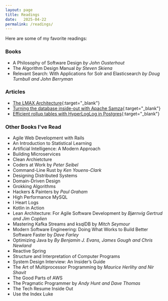 ```yaml
---
layout: page
title: Readings
date:   2025-04-22
permalink: /readings/
---
```


Here are some of my favorite readings:

### Books

- A Philosophy of Software Design *by John Ousterhout*
- The Algorithm Design Manual *by Steven Skiena*
- Relevant Search: With Applications for Solr and Elasticsearch *by Doug Turnbull and John Berryman*

### Articles

- [The LMAX Architecture](https://martinfowler.com/articles/lmax.html){:target="_blank"}
- [Turning the database inside-out with Apache Samza](https://martin.kleppmann.com/2015/03/04/turning-the-database-inside-out.html){:target="_blank"}
- [Efficient rollup tables with HyperLogLog in Postgres](https://www.citusdata.com/blog/2017/06/30/efficient-rollup-with-hyperloglog-on-postgres/){:target="_blank"}

### Other Books I've Read

- Agile Web Development with Rails
- An Introduction to Statistical Learning
- Artificial Intelligence: A Modern Approach
- Building Microservices
- Clean Archietcture
- Coders at Work by *Peter Seibel*
- Command-Line Rust by *Ken Youens-Clark*
- Designing Distributed Systems
- Domain-Driven Design
- Grokking Algorithms
- Hackers & Painters by *Paul Graham*
- High Performance MySQL
- I Heart Logs
- Kotlin in Action
- Lean Architecture: For Agile Software Development by *Bjørnvig Gertrud and Jim Coplien*
- Mastering Kafka Streams and ksqlDB by *Mitch Seymour*
- Modern Software Engineering: Doing What Works to Build Better Software Faster by *Dave Farley*
- Optimizing Java by *By Benjamin J. Evans, James Gough and Chris Newland*
- Reactive Spring
- Structure and Interpretation of Computer Programs
- System Design Interview: An Insider’s Guide
- The Art of Multiprocessor Programming by *Maurice Herlihy and Nir Shavit*
- The Good Parts of AWS
- The Pragmatic Programmer by *Andy Hunt and Dave Thomas*
- The Tech Resume Inside Out
- Use the Index Luke
